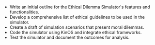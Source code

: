 - Write an initial outline for the Ethical Dilemma Simulator's features and functionalities.
- Develop a comprehensive list of ethical guidelines to be used in the simulator.
- Create a draft of simulation scenarios that present moral dilemmas.
- Code the simulator using KinOS and integrate ethical frameworks.
- Test the simulator and document the outcomes for analysis.